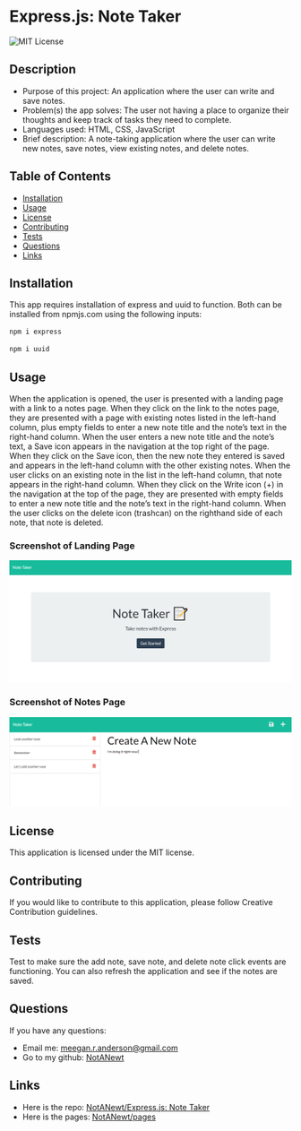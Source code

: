 # Express.js: Note Taker

![MIT License](https://img.shields.io/badge/license-MIT-green)

## Description

- Purpose of this project: An application where the user can write and save notes.
- Problem(s) the app solves: The user not having a place to organize their thoughts and keep track of tasks they need to complete.
- Languages used: HTML, CSS, JavaScript
- Brief description: A note-taking application where the user can write new notes, save notes, view existing notes, and delete notes.

## Table of Contents

- [Installation](#installation)
- [Usage](#usage)
- [License](#license)
- [Contributing](#contributing)
- [Tests](#tests)
- [Questions](#questions)
- [Links](#links)

## Installation

This app requires installation of express and uuid to function. Both can be installed from npmjs.com using the following inputs:

```bash
npm i express
```

```bash
npm i uuid
```

## Usage

When the application is opened, the user is presented with a landing page with a link to a notes page. When they click on the link to the notes page, they are presented with a page with existing notes listed in the left-hand column, plus empty fields to enter a new note title and the note’s text in the right-hand column. When the user enters a new note title and the note’s text, a Save icon appears in the navigation at the top right of the page. When they click on the Save icon, then the new note they entered is saved and appears in the left-hand column with the other existing notes. When the user clicks on an existing note in the list in the left-hand column, that note appears in the right-hand column. When they click on the Write icon (+) in the navigation at the top of the page, they are presented with empty fields to enter a new note title and the note’s text in the right-hand column. When the user clicks on the delete icon (trashcan) on the righthand side of each note, that note is deleted.

### Screenshot of Landing Page

!["Screenshot of the landing page of the application. There is a green header with "Note Taker" in white text on the top left.  In the middle of the page is a grey box with black text. The first line says "Note Taker" with an icon of a piece of paper with a pencil in front of it. Below that in smaller text reads "Take notes with Express". Below that is a black button with white text that reads 'Get Started"](./img/hw11_ss_landing_page.PNG)

### Screenshot of Notes Page

!["Screenshot of the notes page of the application. There is a green header with "Note Taker" in white text on the lefthand side. On the righthand side is a Save Icon (disk symbol) and a Write Icon (plus symbol).  The body of the page has a white background.  The lefthand side has a list of saved notes.  Each note has a black border, black text on the left, and a red delete icon (trash can symbol) on the right.  The righthand side of the body has a note title and note text underneath.](./img/hw11_ss_notes_page.PNG)

## License

This application is licensed under the MIT license.

## Contributing

If you would like to contribute to this application, please follow Creative Contribution guidelines.

## Tests

Test to make sure the add note, save note, and delete note click events are functioning. You can also refresh the application and see if the notes are saved.

## Questions

If you have any questions:

- Email me: [meegan.r.anderson@gmail.com](mailto:meegan.r.anderson@gmail.com)
- Go to my github: [NotANewt](https://github.com/NotANewt)

## Links

- Here is the repo: [NotANewt/Express.js: Note Taker](https://www.github.com/NotANewt/hw11_express_note_taker)
- Here is the pages: [NotANewt/pages](https://www.google.com)
